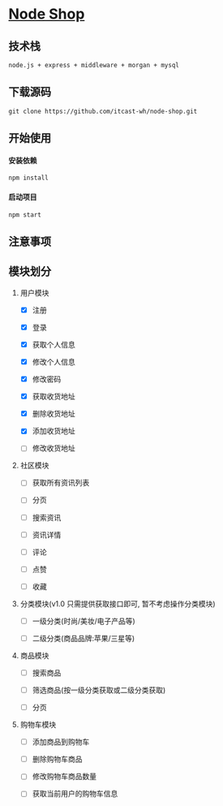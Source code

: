 # [ Node Shop](https://github.com/itcast-wh/node-shop)

## 技术栈

    node.js + express + middleware + morgan + mysql

## 下载源码
    git clone https://github.com/itcast-wh/node-shop.git


## 开始使用

#### 安装依赖

    npm install

#### 启动项目

    npm start

## 注意事项 ##


## 模块划分

1. 用户模块

    * [x] 注册

    * [x] 登录

    * [x] 获取个人信息

    * [x] 修改个人信息

    * [x] 修改密码

    * [x] 获取收货地址

    * [x] 删除收货地址

    * [x] 添加收货地址

    * [ ] 修改收货地址

2. 社区模块

    * [ ] 获取所有资讯列表

    * [ ] 分页

    * [ ] 搜索资讯

    * [ ] 资讯详情

    * [ ] 评论

    * [ ] 点赞

    * [ ] 收藏

3. 分类模块(v1.0 只需提供获取接口即可, 暂不考虑操作分类模块)

    * [ ] 一级分类(时尚/美妆/电子产品等)

    * [ ] 二级分类(商品品牌:苹果/三星等)
 
4. 商品模块

    * [ ] 搜索商品

    * [ ] 筛选商品(按一级分类获取或二级分类获取)

    * [ ] 分页

5. 购物车模块

    * [ ] 添加商品到购物车

    * [ ] 删除购物车商品

    * [ ] 修改购物车商品数量

    * [ ] 获取当前用户的购物车信息

